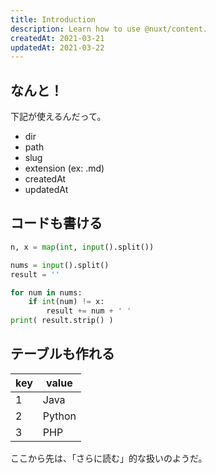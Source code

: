 ```yaml
---
title: Introduction
description: Learn how to use @nuxt/content.
createdAt: 2021-03-21
updatedAt: 2021-03-22
---
```

## なんと！

下記が使えるんだって。
* dir
* path
* slug
* extension (ex: .md)
* createdAt
* updatedAt

## コードも書ける

```py
n, x = map(int, input().split())

nums = input().split()
result = ''

for num in nums:
    if int(num) != x:
        result += num + ' '
print( result.strip() )
```

## テーブルも作れる
key | value
--- | ---
1 | Java
2 | Python
3 | PHP


<!--more-->
ここから先は、「さらに読む」的な扱いのようだ。

